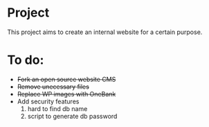 # Project
This project aims to create an internal website for a certain purpose.

# To do: 
 - ~~Fork an open source website CMS~~
 - ~~Remove unecessary files~~
 - ~~Replace WP images with OneBank~~
 - Add security features
   1. hard to find db name
   2. script to generate db password